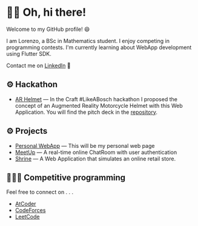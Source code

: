 # 👋🏼 Oh, hi there!

  Welcome to my GitHub profile! 😄
  
  I am Lorenzo, a BSc in Mathematics student. I enjoy competing in programming contests. I'm currently learning about WebApp development using Flutter SDK.
  
  Contact me on [LinkedIn](https://www.linkedin.com/in/lorenfiorini/)  💼


## ⚙️ Hackathon
  - [AR Helmet](https://lorenfiorini.github.io/LikeABosch-WebApp/#/)  — In the Craft #LikeABosch hackathon I proposed the concept of an Augmented Reality Motorcycle Helmet with this Web Application. You will find the pitch deck in the [repository](https://github.com/LorenFiorini/Craft-LikeABosch). 

## ⚙️ Projects
  - [Personal WebApp](https://lorenfiorini.github.io/#/) — This will be my personal web page 
  - [MeetUp](https://fir-amazing-web-codelab.firebaseapp.com/) — A real-time online ChatRoom with user authentication
  - [Shrine](https://lorenfiorini.github.io/Shrine-WebApp/) — A Web Application that simulates an online retail store.

## 👨🏽‍💻 Competitive programming

  Feel free to connect on . . .
  - [AtCoder](https://atcoder.jp/users/LorenFiorini)
  - [CodeForces](https://codeforces.com/profile/LorenFiorini)
  - [LeetCode](https://leetcode.com/lorenfiorini/)
  

<!---
[![Top Langs](https://github-readme-stats.vercel.app/api/top-langs/LorenFiorinianuraghazra&layout=compact)](https://github.com/anuraghazra/github-readme-stats)

LorenFiorini/LorenFiorini is a ✨ special ✨ repository because its `README.md` (this file) appears on your GitHub profile.
You can click the Preview link to take a look at your changes.
--->
